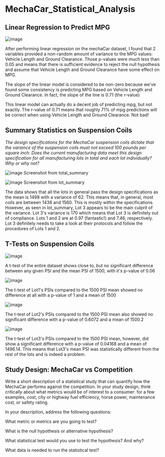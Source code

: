 # MechaCar_Statistical_Analysis

## Linear Regression to Predict MPG

![image](https://user-images.githubusercontent.com/114685724/218853804-f7c683c6-3085-42e3-b801-f9387705cdc9.png)

After performing linear regression on the mechaCar dataset, I found that 2 variables provided a non-random amount of variance to the MPG values: Vehicle Length and Ground Clearance. Those p-values were much less than 0.05 and means that there is sufficient evidence to reject the null hypothesis and assume that Vehicle Length and Ground Clearance have some effect on MPG.

The slope of the linear model is considered to be non-zero because we've found some consistency is predicting MPG based on Vehicle Length and Ground Clearance. In fact, the slope of the line is 0.71 (the r-value)

This linear model can actually do a decent job of predicting mpg, but not exactly. The r-value of 0.71 means that roughly 71% of mpg predictions will be correct when using Vehicle Length and Ground Clearance. Not bad!

## Summary Statistics on Suspension Coils

_The design specifications for the MechaCar suspension coils dictate that the variance of the suspension coils must not exceed 100 pounds per square inch. Does the current manufacturing data meet this design specification for all manufacturing lots in total and each lot individually? Why or why not?_

![image](https://user-images.githubusercontent.com/114685724/218855639-ec11ab04-fa84-41cf-bc27-ecf981a204f0.png)
Screenshot from total_summary

![image](https://user-images.githubusercontent.com/114685724/218855750-c77d56de-185b-41c9-955d-5ffc04fa26bb.png)
Screenshot from lot_summary

The data shows that all the lots in general pass the design specifications as the mean is 1498 with a variance of 62. This means that, in general, most coils are between 1436 and 1560. This is mostly within the specifications. However, as seen in lot_summary, Lot 3 appears to be the main culprit of the variance. Lot 3's variance is 170 which means that Lot 3 is definitely out of compliance. Lots 1 and 2 are at 0.97 (fantastic!) and 7.46, respectively. Lot 3 definitely needs to take a look at their protocols and follow the procedures of Lots 1 and 2. 

## T-Tests on Suspension Coils

![image](https://user-images.githubusercontent.com/114685724/218864059-63f888ff-8998-419b-9798-b67d5eec80a4.png)

A t-test of the entire dataset shows close to, but no significant difference between any given PSI and the mean PSI of 1500, with it's p-value of 0.06

![image](https://user-images.githubusercontent.com/114685724/218864283-abdddca2-6d20-4198-9567-f44614437157.png)

The t-test of Lot1's PSIs compared to the 1500 PSI mean showed no difference at all with a p-value of 1 and a mean of 1500

![image](https://user-images.githubusercontent.com/114685724/218864537-f80241d9-f6d5-4147-881b-086f93a96bad.png)

The t-test of Lot2's PSIs compared to the 1500 PSI mean also showed no significant difference with a p-value of 0.6072 and a mean of 1500.2

![image](https://user-images.githubusercontent.com/114685724/218864700-500e4662-d249-4f97-bd52-aeb7c5804a0f.png)

The t-test of Lot3's PSIs compared to the 1500 PSI mean, however, did show a significant difference with a p-value of 0.04168 and a mean of 1496.14. This means that Lot3's mean PSI was statistically different from the rest of the lots and is indeed a problem.

## Study Design: MechaCar vs Competition


Write a short description of a statistical study that can quantify how the MechaCar performs against the competition. In your study design, think critically about what metrics would be of interest to a consumer: for a few examples, cost, city or highway fuel efficiency, horse power, maintenance cost, or safety rating.

In your description, address the following questions:

What metric or metrics are you going to test?

What is the null hypothesis or alternative hypothesis?

What statistical test would you use to test the hypothesis? And why?

What data is needed to run the statistical test?
